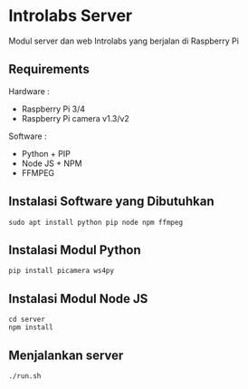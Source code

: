 # Introlabs Server

Modul server dan web Introlabs yang berjalan di Raspberry Pi

## Requirements

Hardware :
* Raspberry Pi 3/4
* Raspberry Pi camera v1.3/v2

Software :
* Python + PIP
* Node JS + NPM
* FFMPEG

## Instalasi Software yang Dibutuhkan 

	sudo apt install python pip node npm ffmpeg 
	
## Instalasi Modul Python

	pip install picamera ws4py

## Instalasi Modul Node JS

	cd server
	npm install

## Menjalankan server
	./run.sh
